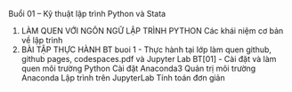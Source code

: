 Buổi 01 – Kỹ thuật lập trình Python và Stata
1. LÀM QUEN VỚI NGÔN NGỮ LẬP TRÌNH PYTHON
Các khái niệm cơ bản về lập trình
2. BÀI TẬP THỰC HÀNH
BT buoi 1 - Thực hành tại lớp làm quen github, github pages, codespaces.pdf và Jupyter Lab
BT[01] - Cài đặt và làm quen môi trường Python
Cài đặt Anaconda3
Quản trị môi trường Anaconda
Lập trình trên JupyterLab
Tính toán đơn giản
